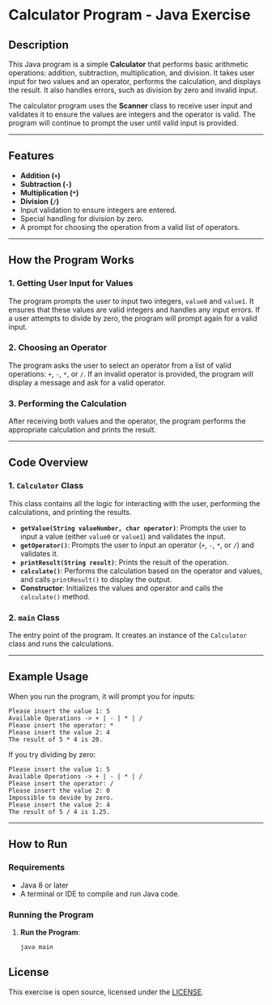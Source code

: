 # Calculator Program - Java Exercise

## Description

This Java program is a simple **Calculator** that performs basic arithmetic operations: addition, subtraction, multiplication, and division. It takes user input for two values and an operator, performs the calculation, and displays the result. It also handles errors, such as division by zero and invalid input.

The calculator program uses the **Scanner** class to receive user input and validates it to ensure the values are integers and the operator is valid. The program will continue to prompt the user until valid input is provided.

---

## Features

- **Addition (`+`)**
- **Subtraction (`-`)**
- **Multiplication (`*`)**
- **Division (`/`)**
- Input validation to ensure integers are entered.
- Special handling for division by zero.
- A prompt for choosing the operation from a valid list of operators.

---

## How the Program Works

### 1. **Getting User Input for Values**
   The program prompts the user to input two integers, `value0` and `value1`. It ensures that these values are valid integers and handles any input errors. If a user attempts to divide by zero, the program will prompt again for a valid input.

### 2. **Choosing an Operator**
   The program asks the user to select an operator from a list of valid operations: `+`, `-`, `*`, or `/`. If an invalid operator is provided, the program will display a message and ask for a valid operator.

### 3. **Performing the Calculation**
   After receiving both values and the operator, the program performs the appropriate calculation and prints the result.

---

## Code Overview

### 1. **`Calculator` Class**
   This class contains all the logic for interacting with the user, performing the calculations, and printing the results.

   - **`getValue(String valueNumber, char operator)`**: Prompts the user to input a value (either `value0` or `value1`) and validates the input.
   - **`getOperator()`**: Prompts the user to input an operator (`+`, `-`, `*`, or `/`) and validates it.
   - **`printResult(String result)`**: Prints the result of the operation.
   - **`calculate()`**: Performs the calculation based on the operator and values, and calls `printResult()` to display the output.
   - **Constructor**: Initializes the values and operator and calls the `calculate()` method.

### 2. **`main` Class**
   The entry point of the program. It creates an instance of the `Calculator` class and runs the calculations.

---

## Example Usage

When you run the program, it will prompt you for inputs:

```
Please insert the value 1: 5
Available Operations -> + | - | * | /
Please insert the operator: *
Please insert the value 2: 4
The result of 5 * 4 is 20.
```

If you try dividing by zero:
```
Please insert the value 1: 5
Available Operations -> + | - | * | /
Please insert the operator: /
Please insert the value 2: 0
Impossible to devide by zero.
Please insert the value 2: 4
The result of 5 / 4 is 1.25.
```

---

## How to Run

### Requirements

- Java 8 or later
- A terminal or IDE to compile and run Java code.

### Running the Program

1. **Run the Program**:
   ```bash
   java main
   ```

## License

This exercise is open source, licensed under the [LICENSE](LICENSE).
